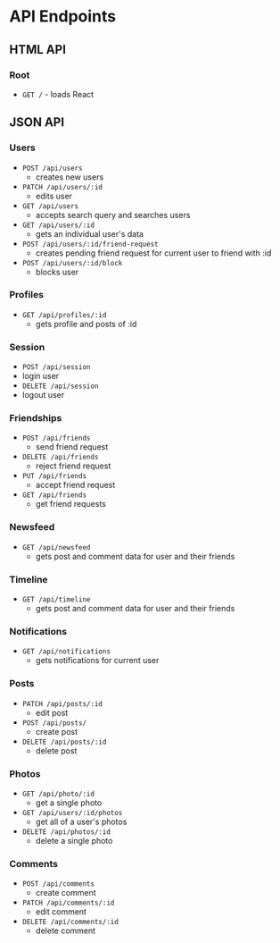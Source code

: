 
# API Endpoints

## HTML API

### Root

- `GET /` - loads React

## JSON API

### Users

- `POST /api/users`
  - creates new users
- `PATCH /api/users/:id`
  - edits user
- `GET /api/users`
  - accepts search query and searches users
- `GET /api/users/:id`
  - gets an individual user's data
- `POST /api/users/:id/friend-request`
  - creates pending friend request for current user to friend with :id
- `POST /api/users/:id/block`
  - blocks user


### Profiles
- `GET /api/profiles/:id`
  - gets profile and posts of :id

### Session

- `POST /api/session`
- login user
- `DELETE /api/session`
- logout user

### Friendships

- `POST /api/friends`
  - send friend request
- `DELETE /api/friends`
  - reject friend request
- `PUT /api/friends`
  - accept friend request
- `GET /api/friends`
  - get friend requests


### Newsfeed

- `GET /api/newsfeed`
  - gets post and comment data for user and their friends

### Timeline

- `GET /api/timeline`
  - gets post and comment data for user and their friends

### Notifications

- `GET /api/notifications`
  - gets notifications for current user

### Posts

- `PATCH /api/posts/:id`
  - edit post
- `POST /api/posts/`
  - create post
- `DELETE /api/posts/:id`
  - delete post

### Photos

- `GET /api/photo/:id`
  - get a single photo
- `GET /api/users/:id/photos`
  - get all of a user's photos
- `DELETE /api/photos/:id`
  - delete a single photo

### Comments
- `POST /api/comments`
  - create comment
- `PATCH /api/comments/:id`
  - edit comment
- `DELETE /api/comments/:id`
  - delete comment
